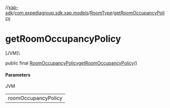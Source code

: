 //[xap-sdk](../../../index.md)/[com.expediagroup.sdk.xap.models](../index.md)/[RoomType](index.md)/[getRoomOccupancyPolicy](get-room-occupancy-policy.md)

# getRoomOccupancyPolicy

[JVM]\

public final [RoomOccupancyPolicy](../-room-occupancy-policy/index.md)[getRoomOccupancyPolicy](get-room-occupancy-policy.md)()

#### Parameters

JVM

| |
|---|
| roomOccupancyPolicy |
